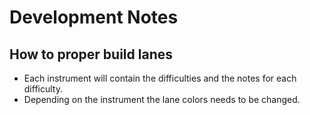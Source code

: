 # Development Notes


## How to proper build lanes

* Each instrument will contain the difficulties and the notes for each difficulty.
* Depending on the instrument the lane colors needs to be changed.

```



```


